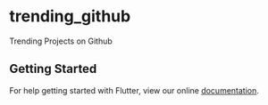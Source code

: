 # trending_github

Trending Projects on Github 

## Getting Started

For help getting started with Flutter, view our online
[documentation](https://flutter.io/).
